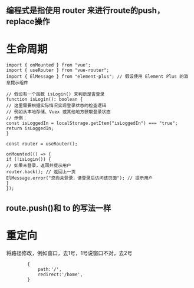 ## 编程式是指使用 router 来进行route的push，replace操作

# 生命周期
````
import { onMounted } from "vue";
import { useRouter } from "vue-router";
import { ElMessage } from "element-plus"; // 假设使用 Element Plus 的消息提示组件

// 假设有一个函数 isLogin() 来判断是否登录
function isLogin(): boolean {
// 这里需要根据实际情况实现登录状态的检查逻辑
// 例如从本地存储、Vuex 或其他地方获取登录状态
// 示例：
const isLoggedIn = localStorage.getItem("isLoggedIn") === "true";
return isLoggedIn;
}

const router = useRouter();

onMounted(() => {
if (!isLogin()) {
// 如果未登录，返回并提示用户
router.back(); // 返回上一页
ElMessage.error("您尚未登录，请登录后访问该页面"); // 提示用户
}
});
````

## route.push()和 to 的写法一样

# 重定向
将路径修改，例如窗口，去1号，1号说窗口不对，去2号
````
        {
            path:'/',
            redirect:'/home',
        }
````